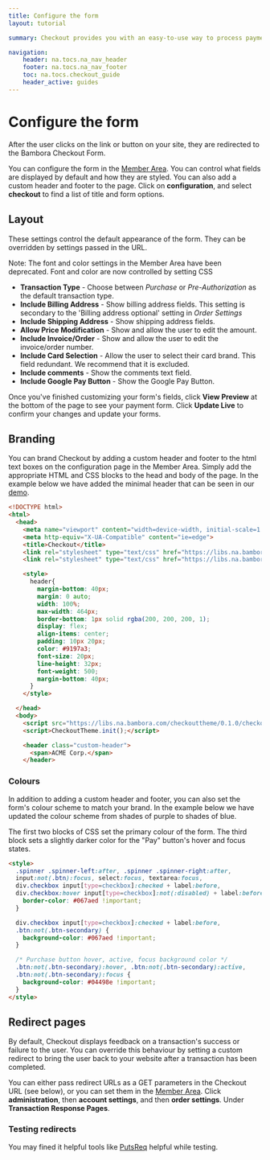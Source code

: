 ```yaml
---
title: Configure the form
layout: tutorial

summary: Checkout provides you with an easy-to-use way to process payments on your site.

navigation:
    header: na.tocs.na_nav_header
    footer: na.tocs.na_nav_footer
    toc: na.tocs.checkout_guide
    header_active: guides
---
```


# Configure the form
After the user clicks on the link or button on your site, they are redirected to the Bambora Checkout Form.

You can configure the form in the [Member Area](https://web.na.bambora.com). You can control what fields are displayed by default and how they are styled. You can also add a custom header and footer to the page. Click on **configuration**, and select **checkout** to find a list of title and form options.

## Layout
These settings control the default appearance of the form. They can be overridden by settings passed in the URL.

Note: The font and color settings in the Member Area have been deprecated. Font and color are now controlled by setting CSS

- **Transaction Type** - Choose between *Purchase* or *Pre-Authorization* as the default transaction type.
- **Include Billing Address** - Show billing address fields. This setting is secondary to the 'Billing address optional' setting in *Order Settings*
- **Include Shipping Address** - Show shipping address fields.
- **Allow Price Modification** - Show and allow the user to edit the amount.
- **Include Invoice/Order** - Show and allow the user to edit the invoice/order number.
- **Include Card Selection** - Allow the user to select their card brand. This field redundant. We recommend that it is excluded.
- **Include comments** - Show the comments text field.
- **Include Google Pay Button** - Show the Google Pay Button.

Once you've finished customizing your form's fields, click **View Preview** at the bottom of the page to see your payment form. Click **Update Live** to confirm your changes and update your forms.

## Branding
You can brand Checkout by adding a custom header and footer to the html text boxes on the configuration page in the Member Area. Simply add the appropriate HTML and CSS blocks to the head and body of the page. In the example below we have added the minimal header that can be seen in our [demo](https://web.na.bambora.com/scripts/payment/payment.asp?merchant_id=300204468&trnAmount=10.00&hashValue=198b1de5fae8e1671bdf720cbbf292e15671dfaa).

```html
<!DOCTYPE html>
<html>
  <head>
    <meta name="viewport" content="width=device-width, initial-scale=1.0">
    <meta http-equiv="X-UA-Compatible" content="ie=edge">
    <title>Checkout</title>
    <link rel="stylesheet" type="text/css" href="https://libs.na.bambora.com/checkouttheme/0.1.0/ui.bambora/ui.bambora.1.1.0.css">
    <link rel="stylesheet" type="text/css" href="https://libs.na.bambora.com/checkouttheme/0.1.0/style.css">

    <style>
      header{
        margin-bottom: 40px;
        margin: 0 auto;
        width: 100%;
        max-width: 464px;
        border-bottom: 1px solid rgba(200, 200, 200, 1);
        display: flex;
        align-items: center;
        padding: 10px 20px;
        color: #9197a3;
        font-size: 20px;
        line-height: 32px;
        font-weight: 500;
        margin-bottom: 40px;
      }
    </style>

  </head>
  <body>
    <script src="https://libs.na.bambora.com/checkouttheme/0.1.0/checkouttheme.min.js"></script>
    <script>CheckoutTheme.init();</script>

    <header class="custom-header">
      <span>ACME Corp.</span>
    </header>
```
<div style="margin-bottom:24px;"></div>

### Colours

In addition to adding a custom header and footer, you can also set the form's colour scheme to match your brand. In the example below we have updated the colour scheme from shades of purple to shades of blue.

The first two blocks of CSS set the primary colour of the form. The third block sets a slightly darker color for the "Pay" button's hover and focus states.

```html
<style>
  .spinner .spinner-left:after, .spinner .spinner-right:after,
  input:not(.btn):focus, select:focus, textarea:focus,
  div.checkbox input[type=checkbox]:checked + label:before,
  div.checkbox:hover input[type=checkbox]:not(:disabled) + label:before {
    border-color: #067aed !important;
  }

  div.checkbox input[type=checkbox]:checked + label:before,
  .btn:not(.btn-secondary) {
    background-color: #067aed !important;
  }

  /* Purchase button hover, active, focus background color */
  .btn:not(.btn-secondary):hover, .btn:not(.btn-secondary):active,
  .btn:not(.btn-secondary):focus {
    background-color: #04498e !important;
  }
</style>
```
<div style="margin-bottom:24px;"></div>

## Redirect pages
By default, Checkout displays feedback on a transaction's success or failure to the user. You can override this behaviour by setting a custom redirect to bring the user back to your website after a transaction has been completed.

You can either pass redirect URLs as a GET parameters in the Checkout URL (see below), or you can set them in the [Member Area](https://web.na.bambora.com). Click **administration**, then **account settings**, and then **order settings**. Under **Transaction Response Pages**.

### Testing redirects
You may fined it helpful tools like [PutsReq](http://putsreq.com) helpful while testing.
